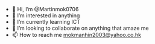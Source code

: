 - 👋 Hi, I’m @Martinmok0706
- 👀 I’m interested in anything
- 🌱 I’m currently learning ICT
- 💞️ I’m looking to collaborate on anything that amaze me
- 📫 How to reach me mokmanhin2003@yahoo.co.hk

<!---
Martinmok0706/Martinmok0706 is a ✨ special ✨ repository because its `README.md` (this file) appears on your GitHub profile.
You can click the Preview link to take a look at your changes.
--->
